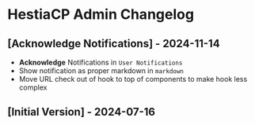 # HestiaCP Admin Changelog

## [Acknowledge Notifications] - 2024-11-14

- **Acknowledge** Notifications in `User Notifications`
- Show notification as proper markdown in `markdown`
- Move URL check out of hook to top of components to make hook less complex

## [Initial Version] - 2024-07-16